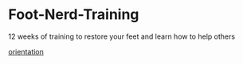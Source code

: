 # Foot-Nerd-Training

12 weeks of training to restore your feet and learn how to help others

[orientation](https://github.com/NobodyCaribou/Foot-Nerd-Training/blob/main/Orientation)
